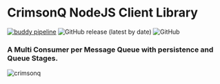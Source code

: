
# CrimsonQ NodeJS Client Library 
[![buddy pipeline](https://app.buddy.works/ywadi85/crimsonq/pipelines/pipeline/373325/badge.svg?token=463c4f343893f85c5056a16ba6da1379079553b6b7a950b7ba9d643591fcb0d2 "buddy pipeline")](https://app.buddy.works/ywadi85/crimsonq/pipelines/pipeline/373325)
![GitHub release (latest by date)](https://img.shields.io/github/v/release/ywadi/crimsonqClient?)
![GitHub](https://img.shields.io/github/license/ywadi/crimsonqClient?)

### A Multi Consumer per Message Queue with persistence and Queue Stages.
![crimsonq](https://github.com/ywadi/crimsonq/raw/main/assets/logo.png)
